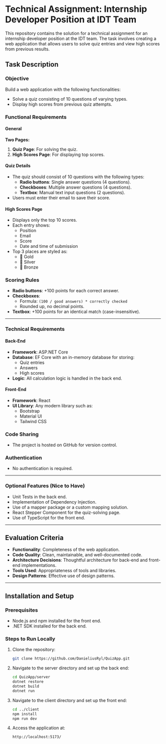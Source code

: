 # Technical Assignment: Internship Developer Position at IDT Team

This repository contains the solution for a technical assignment for an internship developer position at the IDT team. The task involves creating a web application that allows users to solve quiz entries and view high scores from previous results.

## Task Description

### Objective
Build a web application with the following functionalities:
- Solve a quiz consisting of 10 questions of varying types.
- Display high scores from previous quiz attempts.

### Functional Requirements

#### General
**Two Pages:**
1. **Quiz Page**: For solving the quiz.
2. **High Scores Page**: For displaying top scores.

#### Quiz Details
- The quiz should consist of 10 questions with the following types:
  - **Radio buttons**: Single answer questions (4 questions).
  - **Checkboxes**: Multiple answer questions (4 questions).
  - **Textbox**: Manual text input questions (2 questions).
- Users must enter their email to save their score.

#### High Scores Page
- Displays only the top 10 scores.
- Each entry shows:
  - Position
  - Email
  - Score
  - Date and time of submission
- Top 3 places are styled as:
  - 🥇 Gold
  - 🥈 Silver
  - 🥉 Bronze

### Scoring Rules
- **Radio buttons**: +100 points for each correct answer.
- **Checkboxes**:
  - Formula: `(100 / good answers) * correctly checked`
  - Rounded up, no decimal points.
- **Textbox**: +100 points for an identical match (case-insensitive).

---

### Technical Requirements

#### Back-End
- **Framework**: ASP.NET Core
- **Database**: EF Core with an in-memory database for storing:
  - Quiz entries
  - Answers
  - High scores
- **Logic**: All calculation logic is handled in the back end.

#### Front-End
- **Framework**: React
- **UI Library**: Any modern library such as:
  - Bootstrap
  - Material UI
  - Tailwind CSS

### Code Sharing
- The project is hosted on GitHub for version control.

### Authentication
- No authentication is required.

---

### Optional Features (Nice to Have)
- Unit Tests in the back end.
- Implementation of Dependency Injection.
- Use of a mapper package or a custom mapping solution.
- React Stepper Component for the quiz-solving page.
- Use of TypeScript for the front end.

---

## Evaluation Criteria
- **Functionality**: Completeness of the web application.
- **Code Quality**: Clean, maintainable, and well-documented code.
- **Architecture Decisions**: Thoughtful architecture for back-end and front-end implementations.
- **Tools Used**: Appropriateness of tools and libraries.
- **Design Patterns**: Effective use of design patterns.

---

## Installation and Setup

### Prerequisites
- Node.js and npm installed for the front end.
- .NET SDK installed for the back end.

### Steps to Run Locally
1. Clone the repository:
   ```bash
   git clone https://github.com/DanieliusRyl/QuizApp.git
   ```
2. Navigate to the server directory and set up the back end:
   ```bash
   cd QuizApp/server
   dotnet restore
   dotnet build
   dotnet run
   ```
3. Navigate to the client directory and set up the front end:
   ```bash
   cd ../client
   npm install
   npm run dev
   ```
4. Access the application at:
   ```bash
   http://localhost:5173/
   ```
